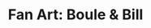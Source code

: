 ---
layout: portfolio
title: "Fan Art: Boule & Bill"
# FB and Jekyll SEO Tag values
description: Fan Art illustration combining the talents of American painter Norman Rockwell and Belgian comics artist Jean Roba, featuring characters from his Boule & Bill comic strip.
image: /assets/images/portfolio/2018_fa_bouleBillRockwell@400w.jpg
# End FB and Jekyll SEO Tag values
categories: 
    - homepage
    - fanart
pretty_category: Illustration
pretty_title: "Fan Art: Boule & Bill"
permalink: /portfolio/fanart/fanart-boule-bill
sort_number: 16
masonryimage: /assets/images/portfolio/2018_fa_bouleBillRockwell@400w.jpg
fullsizeimage: /assets/images/portfolio/2018_fa_bouleBillRockwell@1500w.jpg
work_details:
    - Digital artwork, 2018
    - "Here I combined two of my favorite influential artists: Belgian comics artist <a href='https://www.lambiek.net/artists/r/roba.htm' target='blank'>Jean Roba</a> and American illustrator <a href='https://en.wikipedia.org/wiki/Norman_Rockwell' target='blank'>Norman Rockwell</a>. This is a parody of the latter's iconic '<a href='https://commons.wikimedia.org/wiki/File:1921-6-4_No_Swimming_-_Norman_Rockwell.jpg' target='_blank'>No Swimming'</a> illustration for the New York Post with the main characters of the former."

---